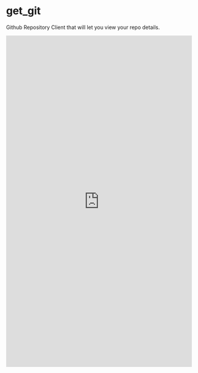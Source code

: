 # get_git
Github Repository Client that will let you view your repo details.

<!-- ![Not Working, Reload](https://gfycat.com/ifr/GeneralColossalAsiaticmouflon) -->

<div style='position:relative;padding-bottom:178%'><iframe src='https://gfycat.com/ifr/GeneralColossalAsiaticmouflon' frameborder='0' scrolling='no' width='100%' height='100%' style='position:absolute;top:0;left:0;' allowfullscreen></iframe></div>
